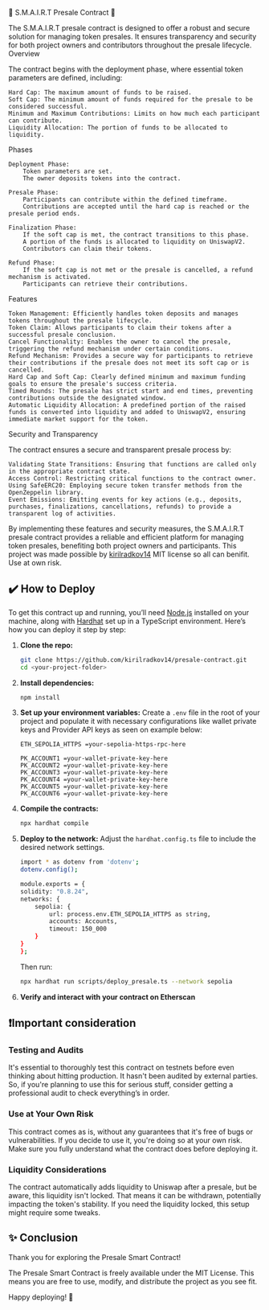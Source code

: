 🚀 S.M.A.I.R.T Presale Contract 🚀

The S.M.A.I.R.T presale contract is designed to offer a robust and secure solution for managing token presales. It ensures transparency and security for both project owners and contributors throughout the presale lifecycle.
Overview

The contract begins with the deployment phase, where essential token parameters are defined, including:

    Hard Cap: The maximum amount of funds to be raised.
    Soft Cap: The minimum amount of funds required for the presale to be considered successful.
    Minimum and Maximum Contributions: Limits on how much each participant can contribute.
    Liquidity Allocation: The portion of funds to be allocated to liquidity.

Phases

    Deployment Phase:
        Token parameters are set.
        The owner deposits tokens into the contract.

    Presale Phase:
        Participants can contribute within the defined timeframe.
        Contributions are accepted until the hard cap is reached or the presale period ends.

    Finalization Phase:
        If the soft cap is met, the contract transitions to this phase.
        A portion of the funds is allocated to liquidity on UniswapV2.
        Contributors can claim their tokens.

    Refund Phase:
        If the soft cap is not met or the presale is cancelled, a refund mechanism is activated.
        Participants can retrieve their contributions.

Features

    Token Management: Efficiently handles token deposits and manages tokens throughout the presale lifecycle.
    Token Claim: Allows participants to claim their tokens after a successful presale conclusion.
    Cancel Functionality: Enables the owner to cancel the presale, triggering the refund mechanism under certain conditions.
    Refund Mechanism: Provides a secure way for participants to retrieve their contributions if the presale does not meet its soft cap or is cancelled.
    Hard Cap and Soft Cap: Clearly defined minimum and maximum funding goals to ensure the presale's success criteria.
    Timed Rounds: The presale has strict start and end times, preventing contributions outside the designated window.
    Automatic Liquidity Allocation: A predefined portion of the raised funds is converted into liquidity and added to UniswapV2, ensuring immediate market support for the token.

Security and Transparency

The contract ensures a secure and transparent presale process by:

    Validating State Transitions: Ensuring that functions are called only in the appropriate contract state.
    Access Control: Restricting critical functions to the contract owner.
    Using SafeERC20: Employing secure token transfer methods from the OpenZeppelin library.
    Event Emissions: Emitting events for key actions (e.g., deposits, purchases, finalizations, cancellations, refunds) to provide a transparent log of activities.

By implementing these features and security measures, the S.M.A.I.R.T presale contract provides a reliable and efficient platform for managing token presales, benefiting both project owners and participants. This project was made possible by <a href="https://github.com/kirilradkov14/presale-contract">kirilradkov14</a> MIT license so all can benifit. Use at own risk.
## ✔️ How to Deploy

To get this contract up and running, you’ll need [Node.js](https://nodejs.org/) installed on your machine, along with [Hardhat](https://hardhat.org/getting-started/) set up in a TypeScript environment. Here’s how you can deploy it step by step:

1. **Clone the repo:**
   ```bash
   git clone https://github.com/kirilradkov14/presale-contract.git
   cd <your-project-folder>
   ```

2. **Install dependencies:**
    ```bash
    npm install
    ```

3. **Set up your environment variables:**
    Create a `.env` file in the root of your project and populate it with necessary configurations like wallet private keys and Provider API keys as seen on example below:
    ```plaintext
    ETH_SEPOLIA_HTTPS =your-sepolia-https-rpc-here

    PK_ACCOUNT1 =your-wallet-private-key-here
    PK_ACCOUNT2 =your-wallet-private-key-here
    PK_ACCOUNT3 =your-wallet-private-key-here
    PK_ACCOUNT4 =your-wallet-private-key-here
    PK_ACCOUNT5 =your-wallet-private-key-here
    PK_ACCOUNT6 =your-wallet-private-key-here
    ```

4.  **Compile the contracts:**
    ```bash
    npx hardhat compile
    ```

5. **Deploy to the network:**
    Adjust the `hardhat.config.ts` file to include the desired network settings.
    ```bash
    import * as dotenv from 'dotenv';
    dotenv.config();

    module.exports = {
    solidity: "0.8.24",
    networks: {
        sepolia: {
            url: process.env.ETH_SEPOLIA_HTTPS as string,
            accounts: Accounts,
            timeout: 150_000
        }
    }
    };
    ```

    Then run:
    ```bash
    npx hardhat run scripts/deploy_presale.ts --network sepolia
    ```

6. **Verify and interact with your contract on Etherscan**

## ❗Important consideration

### Testing and Audits
It's essential to thoroughly test this contract on testnets before even thinking about hitting production. It hasn't been audited by external parties. So, if you're planning to use this for serious stuff, consider getting a professional audit to check everything’s in order.

### Use at Your Own Risk
This contract comes as is, without any guarantees that it's free of bugs or vulnerabilities. If you decide to use it, you're doing so at your own risk. Make sure you fully understand what the contract does before deploying it.

### Liquidity Considerations
The contract automatically adds liquidity to Uniswap after a presale, but be aware, this liquidity isn't locked. That means it can be withdrawn, potentially impacting the token's stability. If you need the liquidity locked, this setup might require some tweaks.

## ✨ Conclusion

Thank you for exploring the Presale Smart Contract! 

The Presale Smart Contract is freely available under the MIT License. This means you are free to use, modify, and distribute the project as you see fit.

Happy deploying! 🚀
